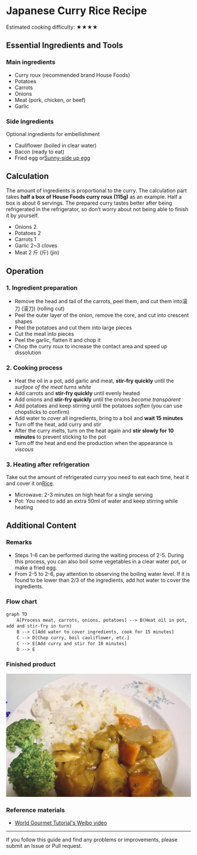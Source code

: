 # Japanese Curry Rice Recipe

Estimated cooking difficulty: ★★★★

## Essential Ingredients and Tools

### Main ingredients

- Curry roux (recommended brand House Foods)
- Potatoes
- Carrots
- Onions
- Meat (pork, chicken, or beef)
- Garlic

### Side ingredients

Optional ingredients for embellishment

- Cauliflower (boiled in clear water)
- Bacon (ready to eat)
- Fried egg or[Sunny-side up egg](../../breakfast/太阳蛋.md)

## Calculation

The amount of ingredients is proportional to the curry. The calculation part takes **half a box of House Foods curry roux (115g)** as an example. Half a box is about 6 servings. The prepared curry tastes better after being refrigerated in the refrigerator, so don’t worry about not being able to finish it by yourself.

- Onions 2
- Potatoes 2
- Carrots 1
- Garlic 2~3 cloves
- Meat 2 斤 (斤) (jin)

## Operation

### 1. Ingredient preparation

- Remove the head and tail of the carrots, peel them, and cut them into滚刀 (滚刀) (rolling cut)
- Peel the outer layer of the onion, remove the core, and cut into crescent shapes
- Peel the potatoes and cut them into large pieces
- Cut the meat into pieces
- Peel the garlic, flatten it and chop it
- Chop the curry roux to increase the contact area and speed up dissolution

### 2. Cooking process

- Heat the oil in a pot, add garlic and meat, **stir-fry quickly** until the *surface of the meat turns white*
- Add carrots and **stir-fry quickly** until evenly heated
- Add onions and **stir-fry quickly** until the onions *become transparent*
- Add potatoes and keep stirring until the potatoes *soften* (you can use chopsticks to confirm)
- Add water to cover all ingredients, bring to a boil and **wait 15 minutes**
- Turn off the heat, add curry and stir
- After the curry melts, turn on the heat again and **stir slowly for 10 minutes** to prevent sticking to the pot
- Turn off the heat and end the production when the appearance is *viscous*

### 3. Heating after refrigeration

Take out the amount of refrigerated curry you need to eat each time, heat it and cover it on[Rice](../米饭/电饭煲蒸米饭.md).

- Microwave: 2-3 minutes on high heat for a single serving
- Pot: You need to add an extra 50ml of water and keep stirring while heating

## Additional Content

### Remarks

- Steps 1-6 can be performed during the waiting process of 2-5. During this process, you can also boil some vegetables in a clear water pot, or make a fried egg.
- From 2-5 to 2-6, pay attention to observing the boiling water level. If it is found to be lower than 2/3 of the ingredients, add hot water to cover the ingredients.

### Flow chart

```mermaid
graph TD
    A[Process meat, carrots, onions, potatoes] --> B(Heat oil in pot, add and stir-fry in turn)
    B --> C[Add water to cover ingredients, cook for 15 minutes]
    C --> D[Chop curry, boil cauliflower, etc.]
    C --> E[Add curry and stir for 10 minutes]
    D --> E
```

### Finished product

![Finished Japanese curry rice](./成品.jpg)

### Reference materials

- [World Gourmet Tutorial's Weibo video](http://t.cn/EJ77yFy)

---
If you follow this guide and find any problems or improvements, please submit an Issue or Pull request.
